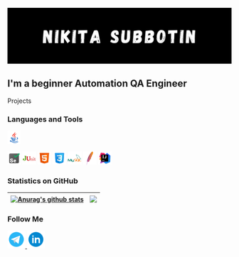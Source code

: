 [![Header](https://github.com/subbotin-n-o/subbotin-n-o/blob/main/assets/Nikita%20Subbotin.png)]()

## I'm a beginner Automation QA Engineer

Projects

### Languages and Tools
<code><img height="30" alt="Java" src="assets/icons8-java-100.png"></code>

<code><img height="30" alt="Selenium" src="assets/icons8-selenium-100.png"></code>
<code><img height="30" alt="JUnit" src="assets/icons8-JUnit-100.png"></code>
<code><img height="30" alt="HTML" src="assets/icons8-html-5-100.png"></code>
<code><img height="30" alt="CSS" src="assets/icons8-css3-100.png"></code>
<code><img height="30" alt="SQL" src="assets/icons8-mysql-logo-100.png"></code>
<code><img height="30" alt="Maven" src="assets/icons8-apache-maven-100.png"></code>
<code><img height="30" alt="IDEA" src="assets/icons8-intellij-idea-100.png"></code>

### Statistics on GitHub

| <a href="https://github.com/anuraghazra/github-readme-stats"><img align="center" src="https://github-readme-stats.vercel.app/api?username=subbotin-n-o&show_icons=true&hide=stars,issues,contribs&count_private=true&theme=buefy&hide_border=true" alt="Anurag's github stats" /></a> | <a href="https://github.com/anuraghazra/github-readme-stats"><img align="center" src="https://github-readme-stats.vercel.app/api/top-langs/?username=subbotin-n-o&layout=compact&theme=buefy&hide_border=true" /></a> |
| ------------- | ------------- |

### Follow Me

<a href="https://t.me/subbotin_n">
<img height="40" alt="Telegram" src="assets/icons8-telegram-app-100.png"/>
</a>
<a href="https://www.linkedin.com/in/nikitasubbotin">
<img height="40" alt="LinkedIn" src="assets/icons8-linkedin-circled-100.png"/>
</a>